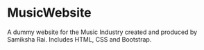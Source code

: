 # MusicWebsite

A dummy website for the Music Industry created and produced by Samiksha Rai.
Includes HTML, CSS and Bootstrap.
